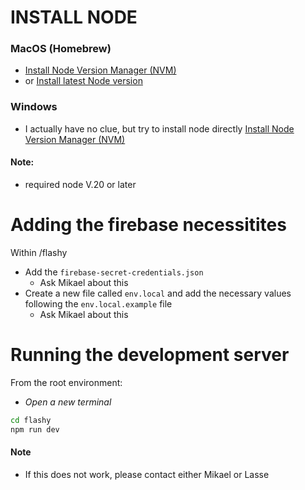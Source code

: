 # INSTALL NODE

### MacOS (Homebrew)
- [Install Node Version Manager (NVM)](https://tecadmin.net/install-nvm-macos-with-homebrew/)
- or [Install latest Node version](https://medium.com/@hayasnc/how-to-install-nodejs-and-npm-on-mac-using-homebrew-b33780287d8f)

### Windows
- I actually have no clue, but try to install node directly
[Install Node Version Manager (NVM)](https://www.freecodecamp.org/news/node-version-manager-nvm-install-guide/)

#### Note:
- required node V.20 or later

# Adding the firebase necessitites
Within /flashy
- Add the `firebase-secret-credentials.json`
    - Ask Mikael about this
- Create a new file called `env.local` and add the necessary values following the `env.local.example` file
    - Ask Mikael about this

# Running the development server
From the root environment:

- *Open a new terminal*
```bash
cd flashy
npm run dev
```

#### Note
- If this does not work, please contact either Mikael or Lasse